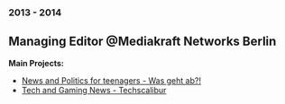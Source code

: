 ### 2013 - 2014

## Managing Editor @Mediakraft Networks Berlin

**Main Projects:**

* [News and Politics for teenagers - Was geht ab?!](https://www.youtube.com/user/wasgehtab)
* [Tech and Gaming News - Techscalibur](https://www.youtube.com/user/techscalibur)
